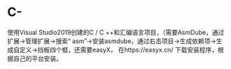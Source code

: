 # C-
使用Visual Studio2019创建的C / C ++和汇编语言项目，（需要AsmDube，通过扩展->管理扩展->搜索“ asm”->安装asmdube，通过右击项目->生成依赖项->生成自定义->挡板四个框，还需要easyX，
在https://easyx.cn/
下载安装程序，根据自己的平台安装。
